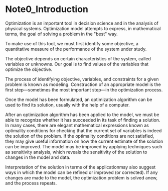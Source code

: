 # Note0_Introduction
Optimization is an important tool in decision science and in the analysis of physical systems. Optimization model attempts to express, in mathematical terms, the goal of solving a problem in the "best" way. 

To make use of this tool, we must first identify some objective, a quantitative measure of the performance of the system under study. 

The objective depends on certain characteristics of the system, called variables or unknowns. Our goal is to find values of the variables that optimize the objective. 

The process of identifying objective, variables, and constraints for a given problem is known as modeling. Construction of an appropriate model is the first step—sometimes the most important step—in the optimization process.

Once the model has been formulated, an optimization algorithm can be used to find its solution, usually with the help of a computer.

After an optimization algorithm has been applied to the model, we must be able to recognize whether it has succeeded in its task of finding a solution. 
In many cases, there are elegant mathematical expressions known as optimality conditions for checking that the current set of variables is indeed the solution of the problem. If the optimality conditions are not satisfied, they may give useful information on how the current estimate of the solution can be improved. The model may be improved by applying techniques such as sensitivity analysis, which reveals the sensitivity of the solution to changes in the model and data.

Interpretation of the solution in terms of the applicationmay also suggest ways in which the model can be refined or improved (or corrected). If any changes are made to the model, the optimization problem is solved anew, and the process repeats.
